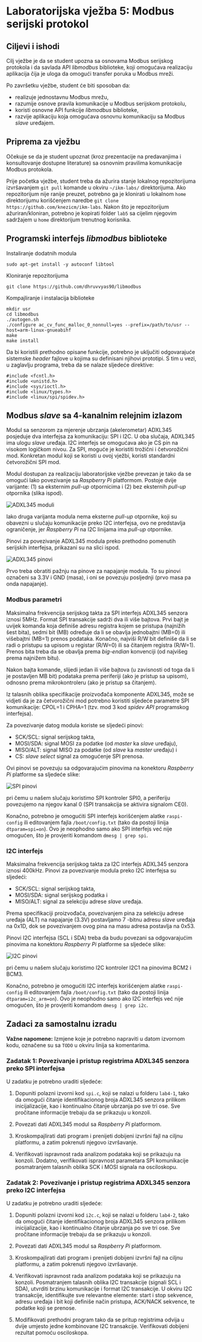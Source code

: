 # Laboratorijska vježba 5: Modbus serijski protokol #

## Ciljevi i ishodi ##
Cilj vježbe je da se student upozna sa osnovama Modbus serijskog protokola i da savlada API *libmodbus* biblioteke, koji omogućava realizaciju aplikacija čija je uloga da omogući transfer poruka u Modbus mreži.

Po završetku vježbe, student će biti sposoban da:

- realizuje jednostavnu Modbus mrežu,
- razumije osnove pravila komunikacije u Modbus serijskom protokolu,
- koristi osnovne API funkcije *libmodbus* biblioteke,
- razvije aplikaciju koja omogućava osnovnu komunikaciju sa Modbus *slave* uređajem.

## Priprema za vježbu ##
Očekuje se da je student upoznat (kroz prezentacije na predavanjima i konsultovanje dostupne literature) sa osnovnim pravilima komunikacije Modbus protokola.

Prije početka vježbe, student treba da ažurira stanje lokalnog repozitorijuma izvršavanjem `git pull` komande u okviru `~/ikm-labs/` direktorijuma. Ako repozitorijum nije ranije preuzet, potrebno ga je klonirati u lokalnom `home` direktorijumu korišćenjem naredbe `git clone https://github.com/knezicm/ikm-labs`. Nakon što je repozitorijum ažuriran/kloniran, potrebno je kopirati folder `lab5` sa cijelim  njegovim sadržajem u `home` direktorijum trenutnog korisnika.

## Programski interfejs *libmodbus* biblioteke ##
Instaliranje dodatnih modula

```
sudo apt-get install -y autoconf libtool
```

Kloniranje repozitorijuma

```
git clone https://github.com/dhruvvyas90/libmodbus
```

Kompajliranje i instalacija biblioteke

```
mkdir usr
cd libmodbus
./autogen.sh
./configure ac_cv_func_malloc_0_nonnull=yes --prefix=/path/to/usr --host=arm-linux-gnueabihf
make
make install
```

Da bi koristili prethodno opisane funkcije, potrebno je uključiti odgovarajuće sistemske *header* fajlove u kojima su definisani njihovi prototipi. S tim u vezi, u zaglavlju programa, treba da se nalaze sljedeće direktive:

```
#include <fcntl.h>
#include <unistd.h>
#include <sys/ioctl.h>
#include <linux/types.h>
#include <linux/spi/spidev.h>
```

## Modbus *slave* sa 4-kanalnim relejnim izlazom ##
Modul sa senzorom za mjerenje ubrzanja (akelerometar) ADXL345 posjeduje dva interfejsa za komunikaciju: SPI i I2C. U oba slučaja, ADXL345 ima ulogu *slave* uređaja. I2C interfejs se omogućava ako je CS pin na visokom logičkom nivou. Za SPI, moguće je koristiti trožični i četvorožični mod. Konkretan modul koji se koristi u ovoj vježbi, koristi standardni četvorožični SPI mod.

Modul dostupan za realizaciju laboratorijske vježbe prevezan je tako da se omogući lako povezivanje sa *Raspberry Pi* platformom. Postoje dvije varijante: (1) sa eksternim *pull-up* otpornicima i (2) bez eksternih *pull-up* otpornika (slika ispod).

![ADXL345 moduli](./imgs/accell-boards.png)

Iako druga varijanta modula nema eksterne *pull-up* otpornike, koji su obavezni u slučaju komunikacije preko I2C interfejsa, ovo ne predstavlja ograničenje, jer *Raspberry Pi* na I2C linijama ima *pull-up* otpornike.

Pinovi za povezivanje ADXL345 modula preko prethodno pomenutih serijskih interfejsa, prikazani su na slici ispod.

![ADXL345 pinovi](./imgs/accell-pins.jpg)

Prvo treba obratiti pažnju na pinove za napajanje modula. To su pinovi označeni sa 3.3V i GND (masa), i oni se povezuju posljednji (prvo masa pa onda napajanje).

### Modbus parametri ###
Maksimalna frekvencija serijskog takta za SPI interfejs ADXL345 senzora iznosi 5MHz. Format SPI transakcije sadrži dva ili više bajtova. Prvi bajt je uvijek komanda koja definiše adresu registra kojem se pristupa (najnižih šest bita), sedmi bit (MB) određuje da li se obavlja jednobajtni (MB=0) ili višebajtni (MB=1) prenos podataka. Konačno, najviši R/W bit definiše da li se radi o pristupu sa upisom u registar (R/W=0) ili sa čitanjem registra (R/W=1). Prenos bita treba da se obavlja prema *big-endian* konvenciji (od najvišeg prema najnižem bitu).

Nakon bajta komande, slijedi jedan ili više bajtova (u zavisnosti od toga da li je postavljen MB bit) podataka prema periferiji (ako je pristup sa upisom), odnosno prema mikrokontroleru (ako je pristup sa čitanjem).

Iz talasnih oblika specifikacije proizvođača komponente ADXL345, može se vidjeti da je za četvorožični mod potrebno koristiti sljedeće parametre SPI komunikacije: CPOL=1 i CPHA=1 (tzv. mod 3 kod *spidev API* programskog interfejsa).

Za povezivanje datog modula koriste se sljedeći pinovi:

- SCK/SCL: signal serijskog takta,
- MOSI/SDA: signal MOSI za podatke (od *master* ka *slave* uređaju),
- MISO/ALT: signal MISO za podatke (od *slave* ka *master* uređaju) i
- CS: *slave select* signal za omogućenje SPI prenosa.

Ovi pinovi se povezuju sa odgovarajućim pinovima na konektoru *Raspberry Pi* platforme sa sljedeće slike:

![SPI pinovi](./imgs/rpi-spi-pins.png)

pri čemu u našem slučaju koristimo SPI kontroler SPI0, a periferiju povezujemo na njegov kanal 0 (SPI transakcija se aktivira signalom CE0).

Konačno, potrebno je omogućiti SPI interfejs korišćenjem alatke `raspi-config` ili editovanjem fajla `/boot/config.txt` (tako da postoji linija `dtparam=spi=on`). Ovo je neophodno samo ako SPI interfejs već nije omogućen, što je provjeriti komandom `dmesg | grep spi`.

### I2C interfejs ###
Maksimalna frekvencija serijskog takta za I2C interfejs ADXL345 senzora iznosi 400kHz. Pinovi za povezivanje modula preko I2C interfejsa su sljedeći:

- SCK/SCL: signal serijskog takta,
- MOSI/SDA: signal serijskog podatka i
- MISO/ALT: signal za selekciju adrese *slave* uređaja.

Prema specifikaciji proizvođača, povezivanjem pina za selekciju adrese uređaja (ALT) na napajanje (3.3V) postavljamo 7 -bitnu adresu *slave* uređaja na 0x1D, dok se povezivanjem ovog pina na masu adresa postavlja na 0x53.

Pinovi I2C interfejsa (SCL i SDA) treba da budu povezani sa odgovarajućim pinovima na konektoru *Raspberry Pi* platforme sa sljedeće slike:

![I2C pinovi](./imgs/rpi-i2c-pins.png)

pri čemu u našem slučaju koristimo I2C kontroler I2C1 na pinovima BCM2 i BCM3.

Konačno, potrebno je omogućiti I2C interfejs korišćenjem alatke `raspi-config` ili editovanjem fajla `/boot/config.txt` (tako da postoji linija `dtparam=i2c_arm=on`). Ovo je neophodno samo ako I2C interfejs već nije omogućen, što je provjeriti komandom `dmesg | grep i2c`.

## Zadaci za samostalnu izradu ##
**Važne napomene:** Izmjene koje je potrebno napraviti u datom izvornom kodu, označene su sa `TODO` u okviru linija sa komentarima.

### Zadatak 1: Povezivanje i pristup registrima ADXL345 senzora preko SPI interfejsa ###

U zadatku je potrebno uraditi sljedeće:

1. Dopuniti polazni izvorni kod `spi.c`, koji se nalazi u folderu `lab4-1`, tako da omogući čitanje identifikacionog broja ADXL345 senzora prilikom inicijalizacije, kao i kontinualno čitanje ubrzanja po sve tri ose. Sve pročitane informacije trebaju da se prikazuju u konzoli.

2. Povezati dati ADXL345 modul sa *Raspberry Pi* platformom.

3. Kroskompajlirati dati program i prenijeti dobijeni izvršni fajl na ciljnu platformu, a zatim pokrenuti njegovo izvršavanje.

4. Verifikovati ispravnost rada analizom podataka koji se prikazuju na konzoli. Dodatno, verifikovati ispravnost parametara SPI komunikacije posmatranjem talasnih oblika SCK i MOSI signala na osciloskopu.

### Zadatak 2: Povezivanje i pristup registrima ADXL345 senzora preko I2C interfejsa ###

U zadatku je potrebno uraditi sljedeće:

1. Dopuniti polazni izvorni kod `i2c.c`, koji se nalazi u folderu `lab4-2`, tako da omogući čitanje identifikacionog broja ADXL345 senzora prilikom inicijalizacije, kao i kontinualno čitanje ubrzanja po sve tri ose. Sve pročitane informacije trebaju da se prikazuju u konzoli.

2. Povezati dati ADXL345 modul sa *Raspberry Pi* platformom.

3. Kroskompajlirati dati program i prenijeti dobijeni izvršni fajl na ciljnu platformu, a zatim pokrenuti njegovo izvršavanje.

4. Verifikovati ispravnost rada analizom podataka koji se prikazuju na konzoli. Posmatranjem talasnih oblika I2C transakcije (signali SCL i SDA), utvrditi brzinu komunikacije i format I2C transakcije. U okviru I2C transakcije, identifikujte sve relevantne elemente: start i stop sekvence, adresu uređaja i bit koji definiše način pristupa, ACK/NACK sekvence, te podatke koji se prenose.

5. Modifikovati prethodni program tako da se pritup registrima odvija u dvije umjesto jedne kombinovane I2C transakcije. Verifikovati dobijeni rezultat pomoću osciloskopa.


